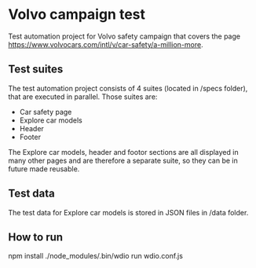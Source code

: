 # Volvo campaign test
Test automation project for Volvo safety campaign that covers the page https://www.volvocars.com/intl/v/car-safety/a-million-more.

## Test suites
The test automation project consists of 4 suites (located in /specs folder), that are executed in parallel. Those suites are:
- Car safety page
- Explore car models 
- Header
- Footer

The Explore car models, header and footor sections are all displayed in many other pages and are therefore a separate suite, so they can be in future made reusable.

## Test data
The test data for Explore car models is stored in JSON files in /data folder.

## How to run
npm install
./node_modules/.bin/wdio run wdio.conf.js

